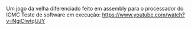 Um jogo da velha diferenciado feito em assembly para o processador do ICMC
Teste de software em execução: https://www.youtube.com/watch?v=NgiClwtqUJY
